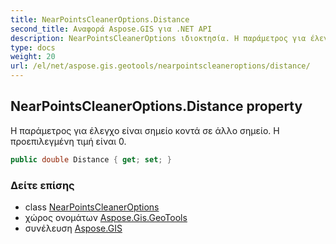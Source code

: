 ```yaml
---
title: NearPointsCleanerOptions.Distance
second_title: Αναφορά Aspose.GIS για .NET API
description: NearPointsCleanerOptions ιδιοκτησία. Η παράμετρος για έλεγχο είναι σημείο κοντά σε άλλο σημείο. Η προεπιλεγμένη τιμή είναι 0.
type: docs
weight: 20
url: /el/net/aspose.gis.geotools/nearpointscleaneroptions/distance/
---
```

## NearPointsCleanerOptions.Distance property

Η παράμετρος για έλεγχο είναι σημείο κοντά σε άλλο σημείο. Η προεπιλεγμένη τιμή είναι 0.

```csharp
public double Distance { get; set; }
```

### Δείτε επίσης

* class [NearPointsCleanerOptions](../)
* χώρος ονομάτων [Aspose.Gis.GeoTools](../../nearpointscleaneroptions/)
* συνέλευση [Aspose.GIS](../../../)


